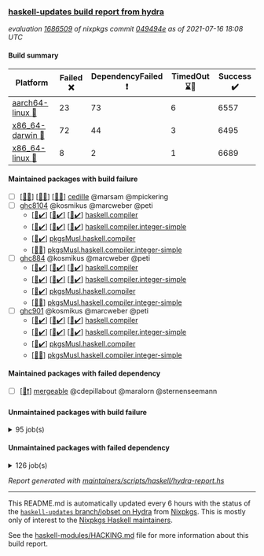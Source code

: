 ### [haskell-updates build report from hydra](https://hydra.nixos.org/jobset/nixpkgs/haskell-updates)
*evaluation [1686509](https://hydra.nixos.org/eval/1686509) of nixpkgs commit [049494e](https://github.com/NixOS/nixpkgs/commits/049494e76e1be4c9a686bb0b0a5c73b15d1aa54c) as of 2021-07-16 18:08 UTC*
#### Build summary

 | Platform | Failed :x: | DependencyFailed :heavy_exclamation_mark: | TimedOut :hourglass::no_entry_sign: | Success :heavy_check_mark: | 
 | --- | --- | --- | --- | --- | 
 | [aarch64-linux :iphone:](https://hydra.nixos.org/eval/1686509?filter=.aarch64-linux) | 23 | 73 | 6 | 6557 | 
 | [x86_64-darwin :apple:](https://hydra.nixos.org/eval/1686509?filter=.x86_64-darwin) | 72 | 44 | 3 | 6495 | 
 | [x86_64-linux :penguin:](https://hydra.nixos.org/eval/1686509?filter=.x86_64-linux) | 8 | 2 | 1 | 6689 | 
#### Maintained packages with build failure
- [ ] [[:iphone::x:]](https://hydra.nixos.org/build/147790244) [[:apple::x:]](https://hydra.nixos.org/build/147790247) [[:penguin::x:]](https://hydra.nixos.org/build/147790246) [cedille](https://hydra.nixos.org/eval/1686509?filter=cedille) @marsam @mpickering
- [ ] [ghc8104](https://hydra.nixos.org/eval/1686509?filter=ghc8104) @kosmikus @marcweber @peti
  - [[:iphone::heavy_check_mark:]](https://hydra.nixos.org/build/147726977) [[:apple::heavy_check_mark:]](https://hydra.nixos.org/build/147727630) [[:penguin::heavy_check_mark:]](https://hydra.nixos.org/build/147733217) [haskell.compiler](https://hydra.nixos.org/eval/1686509?filter=haskell.compiler.ghc8104)
  - [[:iphone::heavy_check_mark:]](https://hydra.nixos.org/build/147729280) [[:apple::heavy_check_mark:]](https://hydra.nixos.org/build/147741599) [[:penguin::heavy_check_mark:]](https://hydra.nixos.org/build/147740530) [haskell.compiler.integer-simple](https://hydra.nixos.org/eval/1686509?filter=haskell.compiler.integer-simple.ghc8104)
  -   [[:penguin::heavy_check_mark:]](https://hydra.nixos.org/build/147725807) [pkgsMusl.haskell.compiler](https://hydra.nixos.org/eval/1686509?filter=pkgsMusl.haskell.compiler.ghc8104)
  -   [[:penguin::x:]](https://hydra.nixos.org/build/147728188) [pkgsMusl.haskell.compiler.integer-simple](https://hydra.nixos.org/eval/1686509?filter=pkgsMusl.haskell.compiler.integer-simple.ghc8104)
- [ ] [ghc884](https://hydra.nixos.org/eval/1686509?filter=ghc884) @kosmikus @marcweber @peti
  - [[:iphone::heavy_check_mark:]](https://hydra.nixos.org/build/147737638) [[:apple::heavy_check_mark:]](https://hydra.nixos.org/build/147739318) [[:penguin::heavy_check_mark:]](https://hydra.nixos.org/build/147733665) [haskell.compiler](https://hydra.nixos.org/eval/1686509?filter=haskell.compiler.ghc884)
  - [[:iphone::heavy_check_mark:]](https://hydra.nixos.org/build/147734081) [[:apple::heavy_check_mark:]](https://hydra.nixos.org/build/147729867) [[:penguin::heavy_check_mark:]](https://hydra.nixos.org/build/147732968) [haskell.compiler.integer-simple](https://hydra.nixos.org/eval/1686509?filter=haskell.compiler.integer-simple.ghc884)
  -   [[:penguin::heavy_check_mark:]](https://hydra.nixos.org/build/147728040) [pkgsMusl.haskell.compiler](https://hydra.nixos.org/eval/1686509?filter=pkgsMusl.haskell.compiler.ghc884)
  -   [[:penguin::x:]](https://hydra.nixos.org/build/147733198) [pkgsMusl.haskell.compiler.integer-simple](https://hydra.nixos.org/eval/1686509?filter=pkgsMusl.haskell.compiler.integer-simple.ghc884)
- [ ] [ghc901](https://hydra.nixos.org/eval/1686509?filter=ghc901) @kosmikus @marcweber @peti
  - [[:iphone::heavy_check_mark:]](https://hydra.nixos.org/build/147723067) [[:apple::heavy_check_mark:]](https://hydra.nixos.org/build/147733477) [[:penguin::heavy_check_mark:]](https://hydra.nixos.org/build/147738374) [haskell.compiler](https://hydra.nixos.org/eval/1686509?filter=haskell.compiler.ghc901)
  - [[:iphone::heavy_check_mark:]](https://hydra.nixos.org/build/147739314) [[:apple::heavy_check_mark:]](https://hydra.nixos.org/build/147736724) [[:penguin::heavy_check_mark:]](https://hydra.nixos.org/build/147724893) [haskell.compiler.integer-simple](https://hydra.nixos.org/eval/1686509?filter=haskell.compiler.integer-simple.ghc901)
  -   [[:penguin::heavy_check_mark:]](https://hydra.nixos.org/build/147736016) [pkgsMusl.haskell.compiler](https://hydra.nixos.org/eval/1686509?filter=pkgsMusl.haskell.compiler.ghc901)
  -   [[:penguin::x:]](https://hydra.nixos.org/build/147738963) [pkgsMusl.haskell.compiler.integer-simple](https://hydra.nixos.org/eval/1686509?filter=pkgsMusl.haskell.compiler.integer-simple.ghc901)
#### Maintained packages with failed dependency
- [ ] [[:penguin::heavy_exclamation_mark:]](https://hydra.nixos.org/build/147768479) [mergeable](https://hydra.nixos.org/eval/1686509?filter=mergeable) @cdepillabout @maralorn @sternenseemann
#### Unmaintained packages with build failure
<details><summary>95 job(s) </summary>

- [ ] [[:iphone::heavy_check_mark:]](https://hydra.nixos.org/build/147734115) [[:apple::x:]](https://hydra.nixos.org/build/147741218) [[:penguin::heavy_check_mark:]](https://hydra.nixos.org/build/147735359) [haskellPackages.FractalArt](https://hydra.nixos.org/eval/1686509?filter=haskellPackages.FractalArt) 
- [ ] [[:iphone::heavy_check_mark:]](https://hydra.nixos.org/build/147735014) [[:apple::x:]](https://hydra.nixos.org/build/147740288) [[:penguin::heavy_check_mark:]](https://hydra.nixos.org/build/147722286) [haskellPackages.GLHUI](https://hydra.nixos.org/eval/1686509?filter=haskellPackages.GLHUI) 
- [ ] [[:iphone::x:]](https://hydra.nixos.org/build/147731230) [[:apple::heavy_check_mark:]](https://hydra.nixos.org/build/147740731) [[:penguin::heavy_check_mark:]](https://hydra.nixos.org/build/147733346) [haskellPackages.HsASA](https://hydra.nixos.org/eval/1686509?filter=haskellPackages.HsASA) 
- [ ] [[:iphone::heavy_check_mark:]](https://hydra.nixos.org/build/147734545) [[:apple::x:]](https://hydra.nixos.org/build/147723376) [[:penguin::heavy_check_mark:]](https://hydra.nixos.org/build/147735265) [haskellPackages.JuicyPixels-extra](https://hydra.nixos.org/eval/1686509?filter=haskellPackages.JuicyPixels-extra) 
- [ ] [[:iphone::x:]](https://hydra.nixos.org/build/147723021) [[:apple::heavy_check_mark:]](https://hydra.nixos.org/build/147737975) [[:penguin::heavy_check_mark:]](https://hydra.nixos.org/build/147734379) [haskellPackages.OrderedBits](https://hydra.nixos.org/eval/1686509?filter=haskellPackages.OrderedBits) 
- [ ] [[:iphone::heavy_check_mark:]](https://hydra.nixos.org/build/147728588) [[:apple::x:]](https://hydra.nixos.org/build/147733235) [[:penguin::heavy_check_mark:]](https://hydra.nixos.org/build/147738169) [haskellPackages.SDL-image](https://hydra.nixos.org/eval/1686509?filter=haskellPackages.SDL-image) 
- [ ] [[:iphone::heavy_check_mark:]](https://hydra.nixos.org/build/147732970) [[:apple::x:]](https://hydra.nixos.org/build/147722125) [[:penguin::heavy_check_mark:]](https://hydra.nixos.org/build/147730483) [haskellPackages.SDL-mixer](https://hydra.nixos.org/eval/1686509?filter=haskellPackages.SDL-mixer) 
- [ ] [[:iphone::heavy_check_mark:]](https://hydra.nixos.org/build/147726729) [[:apple::x:]](https://hydra.nixos.org/build/147727554) [[:penguin::heavy_check_mark:]](https://hydra.nixos.org/build/147739603) [haskellPackages.SDL-ttf](https://hydra.nixos.org/eval/1686509?filter=haskellPackages.SDL-ttf) 
- [ ] [[:iphone::x:]](https://hydra.nixos.org/build/147726513) [[:apple::heavy_check_mark:]](https://hydra.nixos.org/build/147738173) [[:penguin::heavy_check_mark:]](https://hydra.nixos.org/build/147729959) [haskellPackages.accelerate-llvm](https://hydra.nixos.org/eval/1686509?filter=haskellPackages.accelerate-llvm) 
- [ ] [[:iphone::heavy_check_mark:]](https://hydra.nixos.org/build/147728048) [[:apple::x:]](https://hydra.nixos.org/build/147729236) [[:penguin::heavy_check_mark:]](https://hydra.nixos.org/build/147733254) [haskellPackages.acid-state](https://hydra.nixos.org/eval/1686509?filter=haskellPackages.acid-state) 
- [ ] [[:iphone::heavy_check_mark:]](https://hydra.nixos.org/build/147739405) [[:apple::x:]](https://hydra.nixos.org/build/147736779) [[:penguin::heavy_check_mark:]](https://hydra.nixos.org/build/147729404) [haskellPackages.al](https://hydra.nixos.org/eval/1686509?filter=haskellPackages.al) 
- [ ] [[:iphone::heavy_check_mark:]](https://hydra.nixos.org/build/147725432) [[:apple::x:]](https://hydra.nixos.org/build/147733223) [[:penguin::heavy_check_mark:]](https://hydra.nixos.org/build/147740838) [haskellPackages.assoc-list](https://hydra.nixos.org/eval/1686509?filter=haskellPackages.assoc-list) 
- [ ] [[:iphone::heavy_check_mark:]](https://hydra.nixos.org/build/147732534) [[:apple::x:]](https://hydra.nixos.org/build/147729967) [[:penguin::heavy_check_mark:]](https://hydra.nixos.org/build/147726265) [haskellPackages.assoc-listlike](https://hydra.nixos.org/eval/1686509?filter=haskellPackages.assoc-listlike) 
- [ ] [[:iphone::heavy_check_mark:]](https://hydra.nixos.org/build/147736981) [[:apple::x:]](https://hydra.nixos.org/build/147736997) [[:penguin::heavy_check_mark:]](https://hydra.nixos.org/build/147727248) [haskellPackages.ats-format](https://hydra.nixos.org/eval/1686509?filter=haskellPackages.ats-format) 
- [ ] [[:iphone::heavy_check_mark:]](https://hydra.nixos.org/build/147733745) [[:apple::x:]](https://hydra.nixos.org/build/147741925) [[:penguin::heavy_check_mark:]](https://hydra.nixos.org/build/147735494) [haskellPackages.aws-cloudfront-signed-cookies](https://hydra.nixos.org/eval/1686509?filter=haskellPackages.aws-cloudfront-signed-cookies) 
- [ ] [[:iphone::x:]](https://hydra.nixos.org/build/147740501) [[:apple::heavy_check_mark:]](https://hydra.nixos.org/build/147738389) [[:penguin::heavy_check_mark:]](https://hydra.nixos.org/build/147725929) [haskellPackages.basic-cpuid](https://hydra.nixos.org/eval/1686509?filter=haskellPackages.basic-cpuid) 
- [ ] [[:iphone::heavy_check_mark:]](https://hydra.nixos.org/build/147741908) [[:apple::x:]](https://hydra.nixos.org/build/147733429) [[:penguin::heavy_check_mark:]](https://hydra.nixos.org/build/147740057) [haskellPackages.bindings-parport](https://hydra.nixos.org/eval/1686509?filter=haskellPackages.bindings-parport) 
- [ ] [[:iphone::heavy_check_mark:]](https://hydra.nixos.org/build/147723151) [[:apple::x:]](https://hydra.nixos.org/build/147736720) [[:penguin::heavy_check_mark:]](https://hydra.nixos.org/build/147722579) [haskellPackages.blas-hs](https://hydra.nixos.org/eval/1686509?filter=haskellPackages.blas-hs) 
- [ ] [[:iphone::heavy_check_mark:]](https://hydra.nixos.org/build/147733689) [[:apple::x:]](https://hydra.nixos.org/build/147722857) [[:penguin::heavy_check_mark:]](https://hydra.nixos.org/build/147724436) [haskellPackages.btrfs](https://hydra.nixos.org/eval/1686509?filter=haskellPackages.btrfs) 
- [ ] [[:iphone::heavy_check_mark:]](https://hydra.nixos.org/build/147740066) [[:apple::x:]](https://hydra.nixos.org/build/147726476) [[:penguin::heavy_check_mark:]](https://hydra.nixos.org/build/147730074) [haskellPackages.c2hsc](https://hydra.nixos.org/eval/1686509?filter=haskellPackages.c2hsc) 
- [ ] [[:iphone::heavy_check_mark:]](https://hydra.nixos.org/build/147740635) [[:apple::x:]](https://hydra.nixos.org/build/147740482) [[:penguin::heavy_check_mark:]](https://hydra.nixos.org/build/147739665) [haskellPackages.cas-store](https://hydra.nixos.org/eval/1686509?filter=haskellPackages.cas-store) 
- [ ] [[:iphone::x:]](https://hydra.nixos.org/build/147734902) [[:apple::heavy_check_mark:]](https://hydra.nixos.org/build/147721911) [[:penguin::heavy_check_mark:]](https://hydra.nixos.org/build/147731013) [haskellPackages.cdar-mBound](https://hydra.nixos.org/eval/1686509?filter=haskellPackages.cdar-mBound) 
- [ ] [[:iphone::heavy_check_mark:]](https://hydra.nixos.org/build/147723852) [[:apple::x:]](https://hydra.nixos.org/build/147727501) [[:penguin::heavy_check_mark:]](https://hydra.nixos.org/build/147726289) [haskellPackages.chiphunk](https://hydra.nixos.org/eval/1686509?filter=haskellPackages.chiphunk) 
- [ ] [[:iphone::heavy_check_mark:]](https://hydra.nixos.org/build/147728333) [[:apple::x:]](https://hydra.nixos.org/build/147722349) [[:penguin::heavy_check_mark:]](https://hydra.nixos.org/build/147729780) [haskellPackages.continued-fractions](https://hydra.nixos.org/eval/1686509?filter=haskellPackages.continued-fractions) 
- [ ] [[:iphone::heavy_check_mark:]](https://hydra.nixos.org/build/147735639) [[:apple::x:]](https://hydra.nixos.org/build/147733514) [[:penguin::heavy_check_mark:]](https://hydra.nixos.org/build/147734054) [haskellPackages.di-core](https://hydra.nixos.org/eval/1686509?filter=haskellPackages.di-core) 
- [ ] [[:iphone::heavy_check_mark:]](https://hydra.nixos.org/build/147734714) [[:apple::x:]](https://hydra.nixos.org/build/147735632) [[:penguin::heavy_check_mark:]](https://hydra.nixos.org/build/147728200) [haskellPackages.discount](https://hydra.nixos.org/eval/1686509?filter=haskellPackages.discount) 
- [ ] [[:iphone::heavy_check_mark:]](https://hydra.nixos.org/build/147722151) [[:apple::x:]](https://hydra.nixos.org/build/147738970) [[:penguin::heavy_check_mark:]](https://hydra.nixos.org/build/147727065) [haskellPackages.diskhash](https://hydra.nixos.org/eval/1686509?filter=haskellPackages.diskhash) 
- [ ] [[:iphone::heavy_check_mark:]](https://hydra.nixos.org/build/147735613) [[:apple::heavy_check_mark:]](https://hydra.nixos.org/build/147727727) [[:penguin::x:]](https://hydra.nixos.org/build/147726794) [haskellPackages.dominion](https://hydra.nixos.org/eval/1686509?filter=haskellPackages.dominion) 
- [ ] [[:iphone::heavy_check_mark:]](https://hydra.nixos.org/build/147726610) [[:apple::x:]](https://hydra.nixos.org/build/147725759) [[:penguin::heavy_check_mark:]](https://hydra.nixos.org/build/147728837) [haskellPackages.dsv](https://hydra.nixos.org/eval/1686509?filter=haskellPackages.dsv) 
- [ ] [[:iphone::x:]](https://hydra.nixos.org/build/147730059) [[:apple::x:]](https://hydra.nixos.org/build/147735009) [[:penguin::heavy_check_mark:]](https://hydra.nixos.org/build/147726545) [haskellPackages.easytensor](https://hydra.nixos.org/eval/1686509?filter=haskellPackages.easytensor) 
- [ ] [[:iphone::heavy_check_mark:]](https://hydra.nixos.org/build/147728599) [[:apple::x:]](https://hydra.nixos.org/build/147734525) [[:penguin::heavy_check_mark:]](https://hydra.nixos.org/build/147723647) [haskellPackages.epub-tools](https://hydra.nixos.org/eval/1686509?filter=haskellPackages.epub-tools) 
- [ ] [[:iphone::heavy_check_mark:]](https://hydra.nixos.org/build/147722842) [[:apple::x:]](https://hydra.nixos.org/build/147721749) [[:penguin::heavy_check_mark:]](https://hydra.nixos.org/build/147725147) [haskellPackages.exinst](https://hydra.nixos.org/eval/1686509?filter=haskellPackages.exinst) 
- [ ] [[:iphone::heavy_check_mark:]](https://hydra.nixos.org/build/147736573) [[:apple::x:]](https://hydra.nixos.org/build/147722175) [[:penguin::heavy_check_mark:]](https://hydra.nixos.org/build/147724403) [haskellPackages.float128](https://hydra.nixos.org/eval/1686509?filter=haskellPackages.float128) 
- [ ] [[:iphone::x:]](https://hydra.nixos.org/build/147728112) [[:apple::heavy_check_mark:]](https://hydra.nixos.org/build/147722702) [[:penguin::heavy_check_mark:]](https://hydra.nixos.org/build/147733390) [haskellPackages.freetype2](https://hydra.nixos.org/eval/1686509?filter=haskellPackages.freetype2) 
- [ ] [[:iphone::heavy_check_mark:]](https://hydra.nixos.org/build/147725189) [[:apple::x:]](https://hydra.nixos.org/build/147730979) [[:penguin::heavy_check_mark:]](https://hydra.nixos.org/build/147737777) [haskellPackages.fuzzytime](https://hydra.nixos.org/eval/1686509?filter=haskellPackages.fuzzytime) 
- [ ] [[:iphone::x:]](https://hydra.nixos.org/build/147725652) [[:apple::heavy_check_mark:]](https://hydra.nixos.org/build/147732242) [[:penguin::heavy_check_mark:]](https://hydra.nixos.org/build/147726505) [haskellPackages.geomancy](https://hydra.nixos.org/eval/1686509?filter=haskellPackages.geomancy) 
- [ ] [[:iphone::x:]](https://hydra.nixos.org/build/147734211) [[:apple::heavy_check_mark:]](https://hydra.nixos.org/build/147741184) [[:penguin::heavy_check_mark:]](https://hydra.nixos.org/build/147739034) [haskellPackages.ghc-prof](https://hydra.nixos.org/eval/1686509?filter=haskellPackages.ghc-prof) 
- [ ] [[:iphone::heavy_check_mark:]](https://hydra.nixos.org/build/147736693) [[:apple::x:]](https://hydra.nixos.org/build/147740134) [[:penguin::heavy_check_mark:]](https://hydra.nixos.org/build/147731365) [haskellPackages.gi-gdkx11](https://hydra.nixos.org/eval/1686509?filter=haskellPackages.gi-gdkx11) 
- [ ] [[:iphone::x:]](https://hydra.nixos.org/build/147734126) [[:penguin::heavy_check_mark:]](https://hydra.nixos.org/build/147723933) [haskellPackages.gnome-keyring](https://hydra.nixos.org/eval/1686509?filter=haskellPackages.gnome-keyring) 
- [ ] [[:apple::x:]](https://hydra.nixos.org/build/147733339) [haskellPackages.gtk-mac-integration](https://hydra.nixos.org/eval/1686509?filter=haskellPackages.gtk-mac-integration) 
- [ ] [[:iphone::heavy_exclamation_mark:]](https://hydra.nixos.org/build/147741747) [[:apple::x:]](https://hydra.nixos.org/build/147728928) [[:penguin::heavy_check_mark:]](https://hydra.nixos.org/build/147723955) [haskellPackages.gtk-traymanager](https://hydra.nixos.org/eval/1686509?filter=haskellPackages.gtk-traymanager) 
- [ ] [[:iphone::x:]](https://hydra.nixos.org/build/147737811) [[:apple::heavy_check_mark:]](https://hydra.nixos.org/build/147735283) [[:penguin::heavy_check_mark:]](https://hydra.nixos.org/build/147726355) [haskellPackages.gtk2hs-buildtools](https://hydra.nixos.org/eval/1686509?filter=haskellPackages.gtk2hs-buildtools) 
- [ ] [[:iphone::heavy_check_mark:]](https://hydra.nixos.org/build/147724953) [[:apple::x:]](https://hydra.nixos.org/build/147731041) [[:penguin::heavy_check_mark:]](https://hydra.nixos.org/build/147733944) [haskellPackages.hamid](https://hydra.nixos.org/eval/1686509?filter=haskellPackages.hamid) 
- [ ] [[:iphone::heavy_check_mark:]](https://hydra.nixos.org/build/147738570) [[:apple::x:]](https://hydra.nixos.org/build/147727473) [[:penguin::heavy_check_mark:]](https://hydra.nixos.org/build/147740878) [haskellPackages.hid](https://hydra.nixos.org/eval/1686509?filter=haskellPackages.hid) 
- [ ] [[:iphone::heavy_check_mark:]](https://hydra.nixos.org/build/147738741) [[:apple::x:]](https://hydra.nixos.org/build/147735878) [[:penguin::heavy_check_mark:]](https://hydra.nixos.org/build/147722736) [haskellPackages.higher-leveldb](https://hydra.nixos.org/eval/1686509?filter=haskellPackages.higher-leveldb) 
- [ ] [[:iphone::heavy_check_mark:]](https://hydra.nixos.org/build/147722633) [[:apple::x:]](https://hydra.nixos.org/build/147733338) [[:penguin::heavy_check_mark:]](https://hydra.nixos.org/build/147733534) [haskellPackages.highlight](https://hydra.nixos.org/eval/1686509?filter=haskellPackages.highlight) 
- [ ] [[:iphone::heavy_check_mark:]](https://hydra.nixos.org/build/147726097) [[:apple::x:]](https://hydra.nixos.org/build/147736832) [[:penguin::heavy_check_mark:]](https://hydra.nixos.org/build/147725419) [haskellPackages.hmatrix-morpheus](https://hydra.nixos.org/eval/1686509?filter=haskellPackages.hmatrix-morpheus) 
- [ ] [[:iphone::heavy_check_mark:]](https://hydra.nixos.org/build/147740366) [[:apple::x:]](https://hydra.nixos.org/build/147727891) [[:penguin::heavy_check_mark:]](https://hydra.nixos.org/build/147728426) [haskellPackages.hmidi](https://hydra.nixos.org/eval/1686509?filter=haskellPackages.hmidi) 
- [ ] [[:iphone::heavy_check_mark:]](https://hydra.nixos.org/build/147729634) [[:apple::x:]](https://hydra.nixos.org/build/147730417) [[:penguin::heavy_check_mark:]](https://hydra.nixos.org/build/147723932) [haskellPackages.hs](https://hydra.nixos.org/eval/1686509?filter=haskellPackages.hs) 
- [ ] [[:iphone::heavy_check_mark:]](https://hydra.nixos.org/build/147725194) [[:apple::heavy_check_mark:]](https://hydra.nixos.org/build/147722318) [[:penguin::x:]](https://hydra.nixos.org/build/147727318) [haskellPackages.hsakamai](https://hydra.nixos.org/eval/1686509?filter=haskellPackages.hsakamai) 
- [ ] [[:iphone::heavy_check_mark:]](https://hydra.nixos.org/build/147725957) [[:apple::x:]](https://hydra.nixos.org/build/147734942) [[:penguin::heavy_check_mark:]](https://hydra.nixos.org/build/147734383) [haskellPackages.hsshellscript](https://hydra.nixos.org/eval/1686509?filter=haskellPackages.hsshellscript) 
- [ ] [[:iphone::heavy_check_mark:]](https://hydra.nixos.org/build/147735661) [[:apple::x:]](https://hydra.nixos.org/build/147741618) [[:penguin::heavy_check_mark:]](https://hydra.nixos.org/build/147738697) [haskellPackages.hssourceinfo](https://hydra.nixos.org/eval/1686509?filter=haskellPackages.hssourceinfo) 
- [ ] [[:iphone::heavy_check_mark:]](https://hydra.nixos.org/build/147732128) [[:apple::x:]](https://hydra.nixos.org/build/147738659) [[:penguin::heavy_check_mark:]](https://hydra.nixos.org/build/147732258) [haskellPackages.huckleberry](https://hydra.nixos.org/eval/1686509?filter=haskellPackages.huckleberry) 
- [ ] [[:iphone::heavy_check_mark:]](https://hydra.nixos.org/build/147732805) [[:apple::x:]](https://hydra.nixos.org/build/147733710) [[:penguin::heavy_check_mark:]](https://hydra.nixos.org/build/147732928) [haskellPackages.ipcvar](https://hydra.nixos.org/eval/1686509?filter=haskellPackages.ipcvar) 
- [ ] [[:iphone::heavy_check_mark:]](https://hydra.nixos.org/build/147726298) [[:apple::x:]](https://hydra.nixos.org/build/147723912) [[:penguin::heavy_check_mark:]](https://hydra.nixos.org/build/147732318) [haskellPackages.junit-xml](https://hydra.nixos.org/eval/1686509?filter=haskellPackages.junit-xml) 
- [ ] [[:iphone::heavy_check_mark:]](https://hydra.nixos.org/build/147734746) [[:apple::x:]](https://hydra.nixos.org/build/147737224) [[:penguin::heavy_check_mark:]](https://hydra.nixos.org/build/147738038) [haskellPackages.keep-alive](https://hydra.nixos.org/eval/1686509?filter=haskellPackages.keep-alive) 
- [ ] [[:iphone::heavy_check_mark:]](https://hydra.nixos.org/build/147734411) [[:apple::x:]](https://hydra.nixos.org/build/147739936) [[:penguin::heavy_check_mark:]](https://hydra.nixos.org/build/147724875) [haskellPackages.leveldb-haskell-fork](https://hydra.nixos.org/eval/1686509?filter=haskellPackages.leveldb-haskell-fork) 
- [ ] [[:iphone::x:]](https://hydra.nixos.org/build/147727541) [[:apple::heavy_check_mark:]](https://hydra.nixos.org/build/147738851) [[:penguin::heavy_check_mark:]](https://hydra.nixos.org/build/147731083) [haskellPackages.libBF](https://hydra.nixos.org/eval/1686509?filter=haskellPackages.libBF) 
- [ ] [[:iphone::heavy_check_mark:]](https://hydra.nixos.org/build/147737925) [[:apple::x:]](https://hydra.nixos.org/build/147736849) [[:penguin::heavy_check_mark:]](https://hydra.nixos.org/build/147740012) [haskellPackages.loc](https://hydra.nixos.org/eval/1686509?filter=haskellPackages.loc) 
- [ ] [[:iphone::x:]](https://hydra.nixos.org/build/147739835) [[:apple::heavy_check_mark:]](https://hydra.nixos.org/build/147725928) [[:penguin::heavy_check_mark:]](https://hydra.nixos.org/build/147741145) [haskellPackages.long-double](https://hydra.nixos.org/eval/1686509?filter=haskellPackages.long-double) 
- [ ] [[:iphone::heavy_check_mark:]](https://hydra.nixos.org/build/147728248) [[:apple::x:]](https://hydra.nixos.org/build/147738721) [[:penguin::heavy_check_mark:]](https://hydra.nixos.org/build/147739911) [haskellPackages.mediawiki2latex](https://hydra.nixos.org/eval/1686509?filter=haskellPackages.mediawiki2latex) 
- [ ] [[:iphone::heavy_check_mark:]](https://hydra.nixos.org/build/147739021) [[:apple::x:]](https://hydra.nixos.org/build/147735761) [[:penguin::heavy_check_mark:]](https://hydra.nixos.org/build/147741320) [haskellPackages.mercury-api](https://hydra.nixos.org/eval/1686509?filter=haskellPackages.mercury-api) 
- [ ] [[:iphone::heavy_check_mark:]](https://hydra.nixos.org/build/147729307) [[:apple::x:]](https://hydra.nixos.org/build/147733486) [[:penguin::heavy_check_mark:]](https://hydra.nixos.org/build/147729949) [haskellPackages.nano-cryptr](https://hydra.nixos.org/eval/1686509?filter=haskellPackages.nano-cryptr) 
- [ ] [[:iphone::x:]](https://hydra.nixos.org/build/147722251) [[:apple::heavy_check_mark:]](https://hydra.nixos.org/build/147740129) [[:penguin::heavy_check_mark:]](https://hydra.nixos.org/build/147735274) [haskellPackages.nlopt-haskell](https://hydra.nixos.org/eval/1686509?filter=haskellPackages.nlopt-haskell) 
- [ ] [[:iphone::x:]](https://hydra.nixos.org/build/147741780) [[:apple::heavy_exclamation_mark:]](https://hydra.nixos.org/build/147740737) [[:penguin::heavy_check_mark:]](https://hydra.nixos.org/build/147726619) [haskellPackages.nri-http](https://hydra.nixos.org/eval/1686509?filter=haskellPackages.nri-http) 
- [ ] [[:iphone::heavy_check_mark:]](https://hydra.nixos.org/build/147731502) [[:apple::x:]](https://hydra.nixos.org/build/147734969) [[:penguin::heavy_check_mark:]](https://hydra.nixos.org/build/147733009) [haskellPackages.opencv](https://hydra.nixos.org/eval/1686509?filter=haskellPackages.opencv) 
- [ ] [[:iphone::heavy_check_mark:]](https://hydra.nixos.org/build/147729600) [[:apple::x:]](https://hydra.nixos.org/build/147723710) [[:penguin::heavy_check_mark:]](https://hydra.nixos.org/build/147739778) [haskellPackages.persistent-pagination](https://hydra.nixos.org/eval/1686509?filter=haskellPackages.persistent-pagination) 
- [ ] [[:iphone::x:]](https://hydra.nixos.org/build/147726974) [[:apple::heavy_check_mark:]](https://hydra.nixos.org/build/147723194) [[:penguin::heavy_check_mark:]](https://hydra.nixos.org/build/147728339) [haskellPackages.picosat](https://hydra.nixos.org/eval/1686509?filter=haskellPackages.picosat) 
- [ ] [[:iphone::heavy_check_mark:]](https://hydra.nixos.org/build/147733937) [[:apple::x:]](https://hydra.nixos.org/build/147727996) [[:penguin::heavy_check_mark:]](https://hydra.nixos.org/build/147738548) [haskellPackages.ping-wrapper](https://hydra.nixos.org/eval/1686509?filter=haskellPackages.ping-wrapper) 
- [ ] [[:iphone::heavy_check_mark:]](https://hydra.nixos.org/build/147739215) [[:apple::x:]](https://hydra.nixos.org/build/147738868) [[:penguin::heavy_check_mark:]](https://hydra.nixos.org/build/147724619) [haskellPackages.pipes-zlib](https://hydra.nixos.org/eval/1686509?filter=haskellPackages.pipes-zlib) 
- [ ] [[:iphone::heavy_check_mark:]](https://hydra.nixos.org/build/147732206) [[:apple::x:]](https://hydra.nixos.org/build/147722351) [[:penguin::heavy_check_mark:]](https://hydra.nixos.org/build/147728060) [haskellPackages.posix-socket](https://hydra.nixos.org/eval/1686509?filter=haskellPackages.posix-socket) 
- [ ] [[:iphone::heavy_check_mark:]](https://hydra.nixos.org/build/147740849) [[:apple::x:]](https://hydra.nixos.org/build/147723461) [[:penguin::heavy_check_mark:]](https://hydra.nixos.org/build/147736226) [haskellPackages.posix-timer](https://hydra.nixos.org/eval/1686509?filter=haskellPackages.posix-timer) 
- [ ] [[:iphone::heavy_check_mark:]](https://hydra.nixos.org/build/147738934) [[:apple::x:]](https://hydra.nixos.org/build/147725612) [[:penguin::heavy_check_mark:]](https://hydra.nixos.org/build/147741138) [haskellPackages.pthread](https://hydra.nixos.org/eval/1686509?filter=haskellPackages.pthread) 
- [ ] [[:iphone::x:]](https://hydra.nixos.org/build/147730315) [[:apple::heavy_check_mark:]](https://hydra.nixos.org/build/147737298) [[:penguin::heavy_check_mark:]](https://hydra.nixos.org/build/147739223) [haskellPackages.ptr-poker](https://hydra.nixos.org/eval/1686509?filter=haskellPackages.ptr-poker) 
- [ ] [[:iphone::heavy_check_mark:]](https://hydra.nixos.org/build/147734735) [[:apple::x:]](https://hydra.nixos.org/build/147736627) [[:penguin::heavy_check_mark:]](https://hydra.nixos.org/build/147733861) [haskellPackages.sandwich-webdriver](https://hydra.nixos.org/eval/1686509?filter=haskellPackages.sandwich-webdriver) 
- [ ] [[:iphone::x:]](https://hydra.nixos.org/build/147726931) [[:apple::heavy_check_mark:]](https://hydra.nixos.org/build/147739284) [[:penguin::heavy_check_mark:]](https://hydra.nixos.org/build/147735370) [haskellPackages.scheduler](https://hydra.nixos.org/eval/1686509?filter=haskellPackages.scheduler) 
- [ ] [[:iphone::heavy_check_mark:]](https://hydra.nixos.org/build/147731348) [[:apple::x:]](https://hydra.nixos.org/build/147734930) [[:penguin::heavy_check_mark:]](https://hydra.nixos.org/build/147730802) [haskellPackages.sdp](https://hydra.nixos.org/eval/1686509?filter=haskellPackages.sdp) 
- [ ] [[:iphone::heavy_check_mark:]](https://hydra.nixos.org/build/147740358) [[:apple::x:]](https://hydra.nixos.org/build/147731248) [[:penguin::heavy_check_mark:]](https://hydra.nixos.org/build/147722420) [haskellPackages.select](https://hydra.nixos.org/eval/1686509?filter=haskellPackages.select) 
- [ ] [[:iphone::heavy_check_mark:]](https://hydra.nixos.org/build/147728045) [[:apple::x:]](https://hydra.nixos.org/build/147726091) [[:penguin::heavy_check_mark:]](https://hydra.nixos.org/build/147723993) [haskellPackages.sequence-formats](https://hydra.nixos.org/eval/1686509?filter=haskellPackages.sequence-formats) 
- [ ] [[:iphone::heavy_check_mark:]](https://hydra.nixos.org/build/147734345) [[:apple::x:]](https://hydra.nixos.org/build/147736492) [[:penguin::heavy_check_mark:]](https://hydra.nixos.org/build/147739162) [haskellPackages.shared-memory](https://hydra.nixos.org/eval/1686509?filter=haskellPackages.shared-memory) 
- [ ] [[:iphone::heavy_check_mark:]](https://hydra.nixos.org/build/147736681) [[:apple::x:]](https://hydra.nixos.org/build/147725689) [[:penguin::heavy_check_mark:]](https://hydra.nixos.org/build/147730047) [haskellPackages.sysinfo](https://hydra.nixos.org/eval/1686509?filter=haskellPackages.sysinfo) 
- [ ] [[:iphone::heavy_check_mark:]](https://hydra.nixos.org/build/147734296) [[:apple::x:]](https://hydra.nixos.org/build/147722750) [[:penguin::heavy_check_mark:]](https://hydra.nixos.org/build/147741331) [haskellPackages.tailfile-hinotify](https://hydra.nixos.org/eval/1686509?filter=haskellPackages.tailfile-hinotify) 
- [ ] [[:iphone::heavy_check_mark:]](https://hydra.nixos.org/build/147725174) [[:apple::heavy_check_mark:]](https://hydra.nixos.org/build/147722052) [[:penguin::x:]](https://hydra.nixos.org/build/147729489) [haskellPackages.throwable-exceptions](https://hydra.nixos.org/eval/1686509?filter=haskellPackages.throwable-exceptions) 
- [ ] [[:iphone::heavy_check_mark:]](https://hydra.nixos.org/build/147734603) [[:apple::x:]](https://hydra.nixos.org/build/147735185) [[:penguin::heavy_check_mark:]](https://hydra.nixos.org/build/147734220) [haskellPackages.thyme](https://hydra.nixos.org/eval/1686509?filter=haskellPackages.thyme) 
- [ ] [[:iphone::x:]](https://hydra.nixos.org/build/147723130) [[:apple::heavy_check_mark:]](https://hydra.nixos.org/build/147737906) [[:penguin::x:]](https://hydra.nixos.org/build/147722462) [haskellPackages.tmp-postgres](https://hydra.nixos.org/eval/1686509?filter=haskellPackages.tmp-postgres) 
- [ ] [[:iphone::x:]](https://hydra.nixos.org/build/147736900) [[:apple::heavy_check_mark:]](https://hydra.nixos.org/build/147723775) [[:penguin::heavy_check_mark:]](https://hydra.nixos.org/build/147726012) [haskellPackages.type-natural](https://hydra.nixos.org/eval/1686509?filter=haskellPackages.type-natural) 
- [ ] [[:iphone::heavy_check_mark:]](https://hydra.nixos.org/build/147727655) [[:apple::x:]](https://hydra.nixos.org/build/147731241) [[:penguin::heavy_check_mark:]](https://hydra.nixos.org/build/147739560) [haskellPackages.tz](https://hydra.nixos.org/eval/1686509?filter=haskellPackages.tz) 
- [ ] [[:iphone::x:]](https://hydra.nixos.org/build/147728443) [[:apple::heavy_check_mark:]](https://hydra.nixos.org/build/147734959) [[:penguin::heavy_check_mark:]](https://hydra.nixos.org/build/147734489) [haskellPackages.unicode-properties](https://hydra.nixos.org/eval/1686509?filter=haskellPackages.unicode-properties) 
- [ ] [[:iphone::x:]](https://hydra.nixos.org/build/147736462) [[:apple::heavy_check_mark:]](https://hydra.nixos.org/build/147726848) [[:penguin::heavy_check_mark:]](https://hydra.nixos.org/build/147731094) [haskellPackages.wiringPi](https://hydra.nixos.org/eval/1686509?filter=haskellPackages.wiringPi) 
- [ ] [[:iphone::heavy_check_mark:]](https://hydra.nixos.org/build/147768480) [[:apple::x:]](https://hydra.nixos.org/build/147768475) [[:penguin::heavy_check_mark:]](https://hydra.nixos.org/build/147768435) [tests.haskell.writers](https://hydra.nixos.org/eval/1686509?filter=tests.haskell.writers) 
- [ ] [[:iphone::heavy_check_mark:]](https://hydra.nixos.org/build/147740959) [[:apple::x:]](https://hydra.nixos.org/build/147733539) [[:penguin::heavy_check_mark:]](https://hydra.nixos.org/build/147730966) [haskellPackages.xmonad-utils](https://hydra.nixos.org/eval/1686509?filter=haskellPackages.xmonad-utils) 
- [ ] [[:iphone::heavy_check_mark:]](https://hydra.nixos.org/build/147722093) [[:apple::x:]](https://hydra.nixos.org/build/147730602) [[:penguin::heavy_check_mark:]](https://hydra.nixos.org/build/147726140) [haskellPackages.yoga](https://hydra.nixos.org/eval/1686509?filter=haskellPackages.yoga) 
- [ ] [[:iphone::heavy_check_mark:]](https://hydra.nixos.org/build/147741741) [[:apple::x:]](https://hydra.nixos.org/build/147740163) [[:penguin::heavy_check_mark:]](https://hydra.nixos.org/build/147740932) [haskellPackages.zip](https://hydra.nixos.org/eval/1686509?filter=haskellPackages.zip) 
- [ ] [[:iphone::heavy_check_mark:]](https://hydra.nixos.org/build/147739209) [[:apple::x:]](https://hydra.nixos.org/build/147737920) [[:penguin::heavy_check_mark:]](https://hydra.nixos.org/build/147741407) [haskellPackages.zot](https://hydra.nixos.org/eval/1686509?filter=haskellPackages.zot) 
- [ ] [[:iphone::heavy_check_mark:]](https://hydra.nixos.org/build/147729083) [[:apple::x:]](https://hydra.nixos.org/build/147726429) [[:penguin::heavy_check_mark:]](https://hydra.nixos.org/build/147738113) [haskellPackages.zxcvbn-c](https://hydra.nixos.org/eval/1686509?filter=haskellPackages.zxcvbn-c) 
</details>

#### Unmaintained packages with failed dependency
<details><summary>126 job(s) </summary>

- [ ] [[:iphone::heavy_exclamation_mark:]](https://hydra.nixos.org/build/147729271) [[:apple::heavy_check_mark:]](https://hydra.nixos.org/build/147723440) [[:penguin::heavy_check_mark:]](https://hydra.nixos.org/build/147725626) [haskellPackages.Chart-cairo](https://hydra.nixos.org/eval/1686509?filter=haskellPackages.Chart-cairo) 
- [ ] [[:iphone::heavy_exclamation_mark:]](https://hydra.nixos.org/build/147730650) [[:apple::heavy_check_mark:]](https://hydra.nixos.org/build/147732269) [[:penguin::heavy_check_mark:]](https://hydra.nixos.org/build/147727362) [haskellPackages.Chart-gtk](https://hydra.nixos.org/eval/1686509?filter=haskellPackages.Chart-gtk) 
- [ ] [[:iphone::heavy_exclamation_mark:]](https://hydra.nixos.org/build/147732062) [[:apple::heavy_check_mark:]](https://hydra.nixos.org/build/147735504) [[:penguin::heavy_check_mark:]](https://hydra.nixos.org/build/147724501) [haskellPackages.Chart-gtk3](https://hydra.nixos.org/eval/1686509?filter=haskellPackages.Chart-gtk3) 
- [ ] [[:iphone::heavy_exclamation_mark:]](https://hydra.nixos.org/build/147732941) [[:apple::heavy_check_mark:]](https://hydra.nixos.org/build/147726034) [[:penguin::heavy_check_mark:]](https://hydra.nixos.org/build/147739759) [haskellPackages.Chart-tests](https://hydra.nixos.org/eval/1686509?filter=haskellPackages.Chart-tests) 
- [ ] [[:iphone::heavy_exclamation_mark:]](https://hydra.nixos.org/build/147727514) [[:apple::heavy_check_mark:]](https://hydra.nixos.org/build/147729514) [[:penguin::heavy_check_mark:]](https://hydra.nixos.org/build/147725480) [haskellPackages.Color](https://hydra.nixos.org/eval/1686509?filter=haskellPackages.Color) 
- [ ] [[:iphone::heavy_exclamation_mark:]](https://hydra.nixos.org/build/147738308) [[:apple::heavy_check_mark:]](https://hydra.nixos.org/build/147733507) [[:penguin::heavy_check_mark:]](https://hydra.nixos.org/build/147737752) [haskellPackages.GtkTV](https://hydra.nixos.org/eval/1686509?filter=haskellPackages.GtkTV) 
- [ ] [[:iphone::heavy_exclamation_mark:]](https://hydra.nixos.org/build/147741185) [[:apple::heavy_check_mark:]](https://hydra.nixos.org/build/147726183) [[:penguin::heavy_check_mark:]](https://hydra.nixos.org/build/147736605) [haskellPackages.MissingK](https://hydra.nixos.org/eval/1686509?filter=haskellPackages.MissingK) 
- [ ] [[:iphone::heavy_exclamation_mark:]](https://hydra.nixos.org/build/147731379) [[:apple::heavy_check_mark:]](https://hydra.nixos.org/build/147734247) [[:penguin::heavy_check_mark:]](https://hydra.nixos.org/build/147733723) [haskellPackages.PrimitiveArray](https://hydra.nixos.org/eval/1686509?filter=haskellPackages.PrimitiveArray) 
- [ ] [[:iphone::heavy_exclamation_mark:]](https://hydra.nixos.org/build/147733816) [[:apple::heavy_check_mark:]](https://hydra.nixos.org/build/147735029) [[:penguin::heavy_check_mark:]](https://hydra.nixos.org/build/147739151) [haskellPackages.aivika-experiment-cairo](https://hydra.nixos.org/eval/1686509?filter=haskellPackages.aivika-experiment-cairo) 
- [ ] [[:iphone::heavy_check_mark:]](https://hydra.nixos.org/build/147731833) [[:apple::heavy_exclamation_mark:]](https://hydra.nixos.org/build/147723456) [[:penguin::heavy_check_mark:]](https://hydra.nixos.org/build/147722623) [haskellPackages.antiope-es](https://hydra.nixos.org/eval/1686509?filter=haskellPackages.antiope-es) 
- [ ] [[:iphone::heavy_check_mark:]](https://hydra.nixos.org/build/147771414) [[:apple::heavy_exclamation_mark:]](https://hydra.nixos.org/build/147800008) [[:penguin::heavy_check_mark:]](https://hydra.nixos.org/build/147771415) [haskellPackages.bindings-portaudio](https://hydra.nixos.org/eval/1686509?filter=haskellPackages.bindings-portaudio) 
- [ ] [bustle](https://hydra.nixos.org/eval/1686509?filter=bustle) 
  - [[:iphone::heavy_exclamation_mark:]](https://hydra.nixos.org/build/147730205) [[:penguin::heavy_check_mark:]](https://hydra.nixos.org/build/147730813) [toplevel](https://hydra.nixos.org/eval/1686509?filter=bustle)
  - [[:iphone::heavy_exclamation_mark:]](https://hydra.nixos.org/build/147721881) [[:penguin::heavy_check_mark:]](https://hydra.nixos.org/build/147730963) [haskellPackages](https://hydra.nixos.org/eval/1686509?filter=haskellPackages.bustle)
- [ ] [[:iphone::heavy_exclamation_mark:]](https://hydra.nixos.org/build/147722835) [[:apple::heavy_check_mark:]](https://hydra.nixos.org/build/147733428) [[:penguin::heavy_check_mark:]](https://hydra.nixos.org/build/147722479) [haskellPackages.cairo](https://hydra.nixos.org/eval/1686509?filter=haskellPackages.cairo) 
- [ ] [[:iphone::heavy_exclamation_mark:]](https://hydra.nixos.org/build/147732736) [[:apple::heavy_check_mark:]](https://hydra.nixos.org/build/147725811) [[:penguin::heavy_check_mark:]](https://hydra.nixos.org/build/147725047) [haskellPackages.cairo-appbase](https://hydra.nixos.org/eval/1686509?filter=haskellPackages.cairo-appbase) 
- [ ] [[:iphone::heavy_exclamation_mark:]](https://hydra.nixos.org/build/147722243) [[:apple::heavy_check_mark:]](https://hydra.nixos.org/build/147725592) [[:penguin::heavy_check_mark:]](https://hydra.nixos.org/build/147726387) [haskellPackages.cairo-canvas](https://hydra.nixos.org/eval/1686509?filter=haskellPackages.cairo-canvas) 
- [ ] [[:iphone::heavy_check_mark:]](https://hydra.nixos.org/build/147735061) [[:apple::heavy_exclamation_mark:]](https://hydra.nixos.org/build/147725947) [[:penguin::heavy_check_mark:]](https://hydra.nixos.org/build/147740549) [haskellPackages.di](https://hydra.nixos.org/eval/1686509?filter=haskellPackages.di) 
- [ ] [[:iphone::heavy_check_mark:]](https://hydra.nixos.org/build/147730407) [[:apple::heavy_exclamation_mark:]](https://hydra.nixos.org/build/147736934) [[:penguin::heavy_check_mark:]](https://hydra.nixos.org/build/147728965) [haskellPackages.di-df1](https://hydra.nixos.org/eval/1686509?filter=haskellPackages.di-df1) 
- [ ] [[:iphone::heavy_check_mark:]](https://hydra.nixos.org/build/147730956) [[:apple::heavy_exclamation_mark:]](https://hydra.nixos.org/build/147740515) [[:penguin::heavy_check_mark:]](https://hydra.nixos.org/build/147730716) [haskellPackages.di-handle](https://hydra.nixos.org/eval/1686509?filter=haskellPackages.di-handle) 
- [ ] [[:iphone::heavy_check_mark:]](https://hydra.nixos.org/build/147737170) [[:apple::heavy_exclamation_mark:]](https://hydra.nixos.org/build/147731211) [[:penguin::heavy_check_mark:]](https://hydra.nixos.org/build/147738640) [haskellPackages.di-monad](https://hydra.nixos.org/eval/1686509?filter=haskellPackages.di-monad) 
- [ ] [[:iphone::heavy_exclamation_mark:]](https://hydra.nixos.org/build/147729169) [[:apple::heavy_check_mark:]](https://hydra.nixos.org/build/147731986) [[:penguin::heavy_check_mark:]](https://hydra.nixos.org/build/147731307) [haskellPackages.diagrams-cairo](https://hydra.nixos.org/eval/1686509?filter=haskellPackages.diagrams-cairo) 
- [ ] [[:iphone::heavy_exclamation_mark:]](https://hydra.nixos.org/build/147741623) [[:apple::heavy_check_mark:]](https://hydra.nixos.org/build/147731233) [[:penguin::heavy_check_mark:]](https://hydra.nixos.org/build/147725248) [haskellPackages.digraph](https://hydra.nixos.org/eval/1686509?filter=haskellPackages.digraph) 
- [ ] [[:iphone::heavy_exclamation_mark:]](https://hydra.nixos.org/build/147729509) [[:apple::heavy_check_mark:]](https://hydra.nixos.org/build/147737442) [[:penguin::heavy_check_mark:]](https://hydra.nixos.org/build/147731191) [haskellPackages.dynamic-graph](https://hydra.nixos.org/eval/1686509?filter=haskellPackages.dynamic-graph) 
- [ ] [[:iphone::heavy_exclamation_mark:]](https://hydra.nixos.org/build/147723399) [[:apple::heavy_exclamation_mark:]](https://hydra.nixos.org/build/147725538) [[:penguin::heavy_check_mark:]](https://hydra.nixos.org/build/147737766) [haskellPackages.easytensor-vulkan](https://hydra.nixos.org/eval/1686509?filter=haskellPackages.easytensor-vulkan) 
- [ ] [[:iphone::heavy_check_mark:]](https://hydra.nixos.org/build/147722321) [[:apple::heavy_exclamation_mark:]](https://hydra.nixos.org/build/147727157) [[:penguin::heavy_check_mark:]](https://hydra.nixos.org/build/147733946) [haskellPackages.exinst-aeson](https://hydra.nixos.org/eval/1686509?filter=haskellPackages.exinst-aeson) 
- [ ] [[:iphone::heavy_check_mark:]](https://hydra.nixos.org/build/147737957) [[:apple::heavy_exclamation_mark:]](https://hydra.nixos.org/build/147722820) [[:penguin::heavy_check_mark:]](https://hydra.nixos.org/build/147729902) [haskellPackages.exinst-bytes](https://hydra.nixos.org/eval/1686509?filter=haskellPackages.exinst-bytes) 
- [ ] [[:iphone::heavy_check_mark:]](https://hydra.nixos.org/build/147740735) [[:apple::heavy_exclamation_mark:]](https://hydra.nixos.org/build/147728392) [[:penguin::heavy_check_mark:]](https://hydra.nixos.org/build/147737684) [haskellPackages.exinst-cereal](https://hydra.nixos.org/eval/1686509?filter=haskellPackages.exinst-cereal) 
- [ ] [[:iphone::heavy_check_mark:]](https://hydra.nixos.org/build/147726733) [[:apple::heavy_exclamation_mark:]](https://hydra.nixos.org/build/147733261) [[:penguin::heavy_check_mark:]](https://hydra.nixos.org/build/147735739) [haskellPackages.exinst-serialise](https://hydra.nixos.org/eval/1686509?filter=haskellPackages.exinst-serialise) 
- [ ] [[:iphone::heavy_check_mark:]](https://hydra.nixos.org/build/147738246) [[:apple::heavy_exclamation_mark:]](https://hydra.nixos.org/build/147733210) [[:penguin::heavy_check_mark:]](https://hydra.nixos.org/build/147721874) [haskellPackages.fastparser](https://hydra.nixos.org/eval/1686509?filter=haskellPackages.fastparser) 
- [ ] [[:iphone::heavy_exclamation_mark:]](https://hydra.nixos.org/build/147729556) [[:apple::heavy_check_mark:]](https://hydra.nixos.org/build/147727131) [[:penguin::heavy_check_mark:]](https://hydra.nixos.org/build/147725267) [haskellPackages.fuzzyfind](https://hydra.nixos.org/eval/1686509?filter=haskellPackages.fuzzyfind) 
- [ ] [[:iphone::heavy_exclamation_mark:]](https://hydra.nixos.org/build/147793934) [[:penguin::heavy_check_mark:]](https://hydra.nixos.org/build/147793923) [haskellPackages.ghcjs-dom-hello](https://hydra.nixos.org/eval/1686509?filter=haskellPackages.ghcjs-dom-hello) 
- [ ] [[:iphone::heavy_exclamation_mark:]](https://hydra.nixos.org/build/147724335) [[:apple::heavy_check_mark:]](https://hydra.nixos.org/build/147722984) [[:penguin::heavy_check_mark:]](https://hydra.nixos.org/build/147739150) [haskellPackages.gio](https://hydra.nixos.org/eval/1686509?filter=haskellPackages.gio) 
- [ ] [[:iphone::heavy_exclamation_mark:]](https://hydra.nixos.org/build/147741177) [[:apple::heavy_check_mark:]](https://hydra.nixos.org/build/147725413) [[:penguin::heavy_check_mark:]](https://hydra.nixos.org/build/147730704) [haskellPackages.glib](https://hydra.nixos.org/eval/1686509?filter=haskellPackages.glib) 
- [ ] [[:iphone::heavy_exclamation_mark:]](https://hydra.nixos.org/build/147721802) [[:apple::heavy_check_mark:]](https://hydra.nixos.org/build/147725720) [[:penguin::heavy_check_mark:]](https://hydra.nixos.org/build/147723090) [haskellPackages.goatee-gtk](https://hydra.nixos.org/eval/1686509?filter=haskellPackages.goatee-gtk) 
- [ ] [[:iphone::heavy_exclamation_mark:]](https://hydra.nixos.org/build/147724511) [[:apple::heavy_check_mark:]](https://hydra.nixos.org/build/147736251) [[:penguin::heavy_check_mark:]](https://hydra.nixos.org/build/147735599) [haskellPackages.gtk](https://hydra.nixos.org/eval/1686509?filter=haskellPackages.gtk) 
- [ ] [[:iphone::heavy_exclamation_mark:]](https://hydra.nixos.org/build/147737285) [[:apple::heavy_check_mark:]](https://hydra.nixos.org/build/147734389) [[:penguin::heavy_check_mark:]](https://hydra.nixos.org/build/147737946) [haskellPackages.gtk-helpers](https://hydra.nixos.org/eval/1686509?filter=haskellPackages.gtk-helpers) 
- [ ] [[:iphone::heavy_exclamation_mark:]](https://hydra.nixos.org/build/147730787) [[:apple::heavy_check_mark:]](https://hydra.nixos.org/build/147724165) [[:penguin::heavy_check_mark:]](https://hydra.nixos.org/build/147734882) [haskellPackages.gtk-jsinput](https://hydra.nixos.org/eval/1686509?filter=haskellPackages.gtk-jsinput) 
- [ ] [[:iphone::heavy_exclamation_mark:]](https://hydra.nixos.org/build/147735326) [[:apple::heavy_check_mark:]](https://hydra.nixos.org/build/147722301) [[:penguin::heavy_check_mark:]](https://hydra.nixos.org/build/147730146) [haskellPackages.gtk-largeTreeStore](https://hydra.nixos.org/eval/1686509?filter=haskellPackages.gtk-largeTreeStore) 
- [ ] [[:iphone::heavy_exclamation_mark:]](https://hydra.nixos.org/build/147736167) [[:apple::heavy_check_mark:]](https://hydra.nixos.org/build/147721980) [[:penguin::heavy_check_mark:]](https://hydra.nixos.org/build/147740916) [haskellPackages.gtk-simple-list-view](https://hydra.nixos.org/eval/1686509?filter=haskellPackages.gtk-simple-list-view) 
- [ ] [[:iphone::heavy_exclamation_mark:]](https://hydra.nixos.org/build/147735802) [[:apple::heavy_check_mark:]](https://hydra.nixos.org/build/147733806) [[:penguin::heavy_check_mark:]](https://hydra.nixos.org/build/147732547) [haskellPackages.gtk-toggle-button-list](https://hydra.nixos.org/eval/1686509?filter=haskellPackages.gtk-toggle-button-list) 
- [ ] [[:iphone::heavy_exclamation_mark:]](https://hydra.nixos.org/build/147724988) [[:apple::heavy_check_mark:]](https://hydra.nixos.org/build/147740873) [[:penguin::heavy_check_mark:]](https://hydra.nixos.org/build/147731984) [haskellPackages.gtk3](https://hydra.nixos.org/eval/1686509?filter=haskellPackages.gtk3) 
- [ ] [[:iphone::heavy_exclamation_mark:]](https://hydra.nixos.org/build/147730608) [[:apple::heavy_check_mark:]](https://hydra.nixos.org/build/147737713) [[:penguin::heavy_check_mark:]](https://hydra.nixos.org/build/147731103) [haskellPackages.gtk3-helpers](https://hydra.nixos.org/eval/1686509?filter=haskellPackages.gtk3-helpers) 
- [ ] [[:iphone::heavy_exclamation_mark:]](https://hydra.nixos.org/build/147728222) [[:apple::heavy_check_mark:]](https://hydra.nixos.org/build/147724957) [[:penguin::heavy_check_mark:]](https://hydra.nixos.org/build/147731998) [haskellPackages.hXmixer](https://hydra.nixos.org/eval/1686509?filter=haskellPackages.hXmixer) 
- [ ] [[:iphone::heavy_check_mark:]](https://hydra.nixos.org/build/147730662) [[:apple::heavy_exclamation_mark:]](https://hydra.nixos.org/build/147726360) [[:penguin::heavy_check_mark:]](https://hydra.nixos.org/build/147734944) [haskellPackages.hakyll-images](https://hydra.nixos.org/eval/1686509?filter=haskellPackages.hakyll-images) 
- [ ] [[:iphone::heavy_exclamation_mark:]](https://hydra.nixos.org/build/147733107) [[:apple::heavy_check_mark:]](https://hydra.nixos.org/build/147740172) [[:penguin::heavy_exclamation_mark:]](https://hydra.nixos.org/build/147731232) [haskellPackages.hasql-queue](https://hydra.nixos.org/eval/1686509?filter=haskellPackages.hasql-queue) 
- [ ] [hello](https://hydra.nixos.org/eval/1686509?filter=hello) 
  - [[:iphone::heavy_check_mark:]](https://hydra.nixos.org/build/147727778) [[:apple::heavy_check_mark:]](https://hydra.nixos.org/build/147727196) [[:penguin::heavy_check_mark:]](https://hydra.nixos.org/build/147732662) [haskellPackages](https://hydra.nixos.org/eval/1686509?filter=haskellPackages.hello)
  - [[:iphone::hourglass::no_entry_sign:]](https://hydra.nixos.org/build/147741210) [[:apple::heavy_exclamation_mark:]](https://hydra.nixos.org/build/147740377) [[:penguin::heavy_check_mark:]](https://hydra.nixos.org/build/147722278) [pkgsStatic.haskell.packages.integer-simple.ghc8104](https://hydra.nixos.org/eval/1686509?filter=pkgsStatic.haskell.packages.integer-simple.ghc8104.hello)
- [ ] [[:iphone::heavy_exclamation_mark:]](https://hydra.nixos.org/build/147723300) [[:apple::heavy_check_mark:]](https://hydra.nixos.org/build/147731264) [[:penguin::heavy_check_mark:]](https://hydra.nixos.org/build/147729150) [haskellPackages.helm](https://hydra.nixos.org/eval/1686509?filter=haskellPackages.helm) 
- [ ] [[:iphone::heavy_exclamation_mark:]](https://hydra.nixos.org/build/147740602) [[:apple::heavy_check_mark:]](https://hydra.nixos.org/build/147728894) [[:penguin::heavy_check_mark:]](https://hydra.nixos.org/build/147735460) [haskellPackages.hierarchical-clustering-diagrams](https://hydra.nixos.org/eval/1686509?filter=haskellPackages.hierarchical-clustering-diagrams) 
- [ ] [[:iphone::heavy_exclamation_mark:]](https://hydra.nixos.org/build/147734414) [[:apple::heavy_check_mark:]](https://hydra.nixos.org/build/147739866) [[:penguin::heavy_check_mark:]](https://hydra.nixos.org/build/147739465) [haskellPackages.hmatrix-nlopt](https://hydra.nixos.org/eval/1686509?filter=haskellPackages.hmatrix-nlopt) 
- [ ] [[:iphone::heavy_exclamation_mark:]](https://hydra.nixos.org/build/147727213) [[:apple::heavy_check_mark:]](https://hydra.nixos.org/build/147725518) [[:penguin::heavy_check_mark:]](https://hydra.nixos.org/build/147740675) [haskellPackages.ihaskell-charts](https://hydra.nixos.org/eval/1686509?filter=haskellPackages.ihaskell-charts) 
- [ ] [[:iphone::heavy_exclamation_mark:]](https://hydra.nixos.org/build/147739471) [[:apple::heavy_check_mark:]](https://hydra.nixos.org/build/147725953) [[:penguin::heavy_check_mark:]](https://hydra.nixos.org/build/147740141) [haskellPackages.ihaskell-diagrams](https://hydra.nixos.org/eval/1686509?filter=haskellPackages.ihaskell-diagrams) 
- [ ] [[:iphone::heavy_exclamation_mark:]](https://hydra.nixos.org/build/147741432) [[:apple::heavy_check_mark:]](https://hydra.nixos.org/build/147732937) [[:penguin::heavy_check_mark:]](https://hydra.nixos.org/build/147735299) [haskellPackages.ihaskell-plot](https://hydra.nixos.org/eval/1686509?filter=haskellPackages.ihaskell-plot) 
- [ ] [[:iphone::heavy_exclamation_mark:]](https://hydra.nixos.org/build/147735769) [[:apple::heavy_check_mark:]](https://hydra.nixos.org/build/147734896) [[:penguin::heavy_check_mark:]](https://hydra.nixos.org/build/147739171) [haskellPackages.indian-language-font-converter](https://hydra.nixos.org/eval/1686509?filter=haskellPackages.indian-language-font-converter) 
- [ ] [[:iphone::heavy_exclamation_mark:]](https://hydra.nixos.org/build/147733147) [[:apple::heavy_check_mark:]](https://hydra.nixos.org/build/147737162) [[:penguin::heavy_check_mark:]](https://hydra.nixos.org/build/147727920) [haskellPackages.isiz](https://hydra.nixos.org/eval/1686509?filter=haskellPackages.isiz) 
- [ ] [[:iphone::heavy_exclamation_mark:]](https://hydra.nixos.org/build/147793911) [[:penguin::heavy_check_mark:]](https://hydra.nixos.org/build/147793919) [haskellPackages.jsaddle-webkit2gtk](https://hydra.nixos.org/eval/1686509?filter=haskellPackages.jsaddle-webkit2gtk) 
- [ ] [[:iphone::heavy_exclamation_mark:]](https://hydra.nixos.org/build/147738306) [[:apple::heavy_check_mark:]](https://hydra.nixos.org/build/147730420) [[:penguin::heavy_check_mark:]](https://hydra.nixos.org/build/147737876) [haskellPackages.jsonifier](https://hydra.nixos.org/eval/1686509?filter=haskellPackages.jsonifier) 
- [ ] [[:iphone::heavy_check_mark:]](https://hydra.nixos.org/build/147735073) [[:apple::heavy_exclamation_mark:]](https://hydra.nixos.org/build/147729756) [[:penguin::heavy_check_mark:]](https://hydra.nixos.org/build/147732986) [haskellPackages.keenser](https://hydra.nixos.org/eval/1686509?filter=haskellPackages.keenser) 
- [ ] [[:iphone::heavy_exclamation_mark:]](https://hydra.nixos.org/build/147730252) [[:apple::heavy_check_mark:]](https://hydra.nixos.org/build/147734941) [[:penguin::heavy_check_mark:]](https://hydra.nixos.org/build/147739077) [haskellPackages.keera-hails-mvc-solutions-config](https://hydra.nixos.org/eval/1686509?filter=haskellPackages.keera-hails-mvc-solutions-config) 
- [ ] [[:iphone::heavy_exclamation_mark:]](https://hydra.nixos.org/build/147725399) [[:apple::heavy_check_mark:]](https://hydra.nixos.org/build/147727359) [[:penguin::heavy_check_mark:]](https://hydra.nixos.org/build/147728533) [haskellPackages.keera-hails-mvc-view-gtk](https://hydra.nixos.org/eval/1686509?filter=haskellPackages.keera-hails-mvc-view-gtk) 
- [ ] [lens](https://hydra.nixos.org/eval/1686509?filter=lens) 
  - [[:iphone::heavy_check_mark:]](https://hydra.nixos.org/build/147732519) [[:apple::heavy_check_mark:]](https://hydra.nixos.org/build/147735080) [[:penguin::heavy_check_mark:]](https://hydra.nixos.org/build/147727068) [haskellPackages](https://hydra.nixos.org/eval/1686509?filter=haskellPackages.lens)
  - [[:iphone::hourglass::no_entry_sign:]](https://hydra.nixos.org/build/147730547) [[:apple::heavy_exclamation_mark:]](https://hydra.nixos.org/build/147738165) [[:penguin::heavy_check_mark:]](https://hydra.nixos.org/build/147731503) [pkgsStatic.haskell.packages.integer-simple.ghc8104](https://hydra.nixos.org/eval/1686509?filter=pkgsStatic.haskell.packages.integer-simple.ghc8104.lens)
- [ ] [[:iphone::heavy_exclamation_mark:]](https://hydra.nixos.org/build/147735977) [[:apple::heavy_check_mark:]](https://hydra.nixos.org/build/147732573) [[:penguin::heavy_check_mark:]](https://hydra.nixos.org/build/147737204) [haskellPackages.libnotify](https://hydra.nixos.org/eval/1686509?filter=haskellPackages.libnotify) 
- [ ] [[:iphone::heavy_exclamation_mark:]](https://hydra.nixos.org/build/147728972) [[:apple::heavy_check_mark:]](https://hydra.nixos.org/build/147740332) [[:penguin::heavy_check_mark:]](https://hydra.nixos.org/build/147737137) [haskellPackages.massiv](https://hydra.nixos.org/eval/1686509?filter=haskellPackages.massiv) 
- [ ] [[:iphone::heavy_exclamation_mark:]](https://hydra.nixos.org/build/147738349) [[:apple::heavy_check_mark:]](https://hydra.nixos.org/build/147740373) [[:penguin::heavy_check_mark:]](https://hydra.nixos.org/build/147737940) [haskellPackages.massiv-io](https://hydra.nixos.org/eval/1686509?filter=haskellPackages.massiv-io) 
- [ ] [[:iphone::heavy_exclamation_mark:]](https://hydra.nixos.org/build/147738913) [[:apple::heavy_check_mark:]](https://hydra.nixos.org/build/147732645) [[:penguin::heavy_check_mark:]](https://hydra.nixos.org/build/147731484) [haskellPackages.massiv-test](https://hydra.nixos.org/eval/1686509?filter=haskellPackages.massiv-test) 
- [ ] [[:iphone::heavy_check_mark:]](https://hydra.nixos.org/build/147736490) [[:apple::heavy_exclamation_mark:]](https://hydra.nixos.org/build/147722963) [[:penguin::heavy_check_mark:]](https://hydra.nixos.org/build/147728254) [haskellPackages.moto](https://hydra.nixos.org/eval/1686509?filter=haskellPackages.moto) 
- [ ] [[:iphone::heavy_exclamation_mark:]](https://hydra.nixos.org/build/147737261) [[:apple::heavy_check_mark:]](https://hydra.nixos.org/build/147737696) [[:penguin::heavy_check_mark:]](https://hydra.nixos.org/build/147741103) [haskellPackages.nc-indicators](https://hydra.nixos.org/eval/1686509?filter=haskellPackages.nc-indicators) 
- [ ] [[:iphone::heavy_check_mark:]](https://hydra.nixos.org/build/147732215) [[:apple::heavy_exclamation_mark:]](https://hydra.nixos.org/build/147728993) [[:penguin::heavy_check_mark:]](https://hydra.nixos.org/build/147740826) [haskellPackages.nri-env-parser](https://hydra.nixos.org/eval/1686509?filter=haskellPackages.nri-env-parser) 
- [ ] [[:iphone::heavy_check_mark:]](https://hydra.nixos.org/build/147735065) [[:apple::heavy_exclamation_mark:]](https://hydra.nixos.org/build/147733384) [[:penguin::heavy_check_mark:]](https://hydra.nixos.org/build/147727104) [haskellPackages.nri-observability](https://hydra.nixos.org/eval/1686509?filter=haskellPackages.nri-observability) 
- [ ] [[:iphone::heavy_check_mark:]](https://hydra.nixos.org/build/147724667) [[:apple::heavy_exclamation_mark:]](https://hydra.nixos.org/build/147729101) [[:penguin::heavy_check_mark:]](https://hydra.nixos.org/build/147733368) [haskellPackages.nri-prelude](https://hydra.nixos.org/eval/1686509?filter=haskellPackages.nri-prelude) 
- [ ] [[:iphone::heavy_check_mark:]](https://hydra.nixos.org/build/147726382) [[:apple::heavy_exclamation_mark:]](https://hydra.nixos.org/build/147738235) [[:penguin::heavy_check_mark:]](https://hydra.nixos.org/build/147728383) [haskellPackages.nri-redis](https://hydra.nixos.org/eval/1686509?filter=haskellPackages.nri-redis) 
- [ ] [[:iphone::heavy_check_mark:]](https://hydra.nixos.org/build/147725484) [[:apple::heavy_exclamation_mark:]](https://hydra.nixos.org/build/147726546) [[:penguin::heavy_check_mark:]](https://hydra.nixos.org/build/147732189) [haskellPackages.nri-test-encoding](https://hydra.nixos.org/eval/1686509?filter=haskellPackages.nri-test-encoding) 
- [ ] [[:iphone::heavy_check_mark:]](https://hydra.nixos.org/build/147731806) [[:apple::heavy_exclamation_mark:]](https://hydra.nixos.org/build/147723734) [[:penguin::heavy_check_mark:]](https://hydra.nixos.org/build/147739705) [haskellPackages.opencv-extra](https://hydra.nixos.org/eval/1686509?filter=haskellPackages.opencv-extra) 
- [ ] [[:iphone::heavy_exclamation_mark:]](https://hydra.nixos.org/build/147724692) [[:apple::heavy_check_mark:]](https://hydra.nixos.org/build/147733504) [[:penguin::heavy_check_mark:]](https://hydra.nixos.org/build/147723140) [haskellPackages.opentelemetry-extra](https://hydra.nixos.org/eval/1686509?filter=haskellPackages.opentelemetry-extra) 
- [ ] [[:iphone::heavy_exclamation_mark:]](https://hydra.nixos.org/build/147737846) [[:apple::heavy_check_mark:]](https://hydra.nixos.org/build/147731899) [[:penguin::heavy_check_mark:]](https://hydra.nixos.org/build/147733857) [haskellPackages.opentelemetry-lightstep](https://hydra.nixos.org/eval/1686509?filter=haskellPackages.opentelemetry-lightstep) 
- [ ] [[:iphone::heavy_check_mark:]](https://hydra.nixos.org/build/147724334) [[:apple::heavy_exclamation_mark:]](https://hydra.nixos.org/build/147726023) [[:penguin::heavy_check_mark:]](https://hydra.nixos.org/build/147722761) [haskellPackages.orgmode-parse](https://hydra.nixos.org/eval/1686509?filter=haskellPackages.orgmode-parse) 
- [ ] [[:iphone::heavy_check_mark:]](https://hydra.nixos.org/build/147735975) [[:apple::heavy_exclamation_mark:]](https://hydra.nixos.org/build/147741920) [[:penguin::heavy_check_mark:]](https://hydra.nixos.org/build/147731151) [haskellPackages.orgstat](https://hydra.nixos.org/eval/1686509?filter=haskellPackages.orgstat) 
- [ ] [[:iphone::heavy_exclamation_mark:]](https://hydra.nixos.org/build/147732533) [[:apple::heavy_check_mark:]](https://hydra.nixos.org/build/147733609) [[:penguin::heavy_check_mark:]](https://hydra.nixos.org/build/147723998) [haskellPackages.osdkeys](https://hydra.nixos.org/eval/1686509?filter=haskellPackages.osdkeys) 
- [ ] [[:iphone::heavy_exclamation_mark:]](https://hydra.nixos.org/build/147732412) [[:apple::heavy_check_mark:]](https://hydra.nixos.org/build/147739241) [[:penguin::heavy_check_mark:]](https://hydra.nixos.org/build/147729567) [haskellPackages.pango](https://hydra.nixos.org/eval/1686509?filter=haskellPackages.pango) 
- [ ] [[:iphone::heavy_exclamation_mark:]](https://hydra.nixos.org/build/147736970) [[:apple::heavy_check_mark:]](https://hydra.nixos.org/build/147727274) [[:penguin::heavy_check_mark:]](https://hydra.nixos.org/build/147735553) [haskellPackages.plot](https://hydra.nixos.org/eval/1686509?filter=haskellPackages.plot) 
- [ ] [[:iphone::heavy_check_mark:]](https://hydra.nixos.org/build/147735820) [[:apple::heavy_exclamation_mark:]](https://hydra.nixos.org/build/147723952) [[:penguin::heavy_check_mark:]](https://hydra.nixos.org/build/147727939) [haskellPackages.postgresql-replicant](https://hydra.nixos.org/eval/1686509?filter=haskellPackages.postgresql-replicant) 
- [ ] [[:iphone::heavy_check_mark:]](https://hydra.nixos.org/build/147731967) [[:apple::heavy_exclamation_mark:]](https://hydra.nixos.org/build/147730539) [[:penguin::heavy_check_mark:]](https://hydra.nixos.org/build/147722245) [haskellPackages.pretty-diff](https://hydra.nixos.org/eval/1686509?filter=haskellPackages.pretty-diff) 
- [ ] [[:iphone::heavy_exclamation_mark:]](https://hydra.nixos.org/build/147731262) [[:apple::heavy_check_mark:]](https://hydra.nixos.org/build/147735077) [[:penguin::heavy_check_mark:]](https://hydra.nixos.org/build/147724075) [haskellPackages.profiterole](https://hydra.nixos.org/eval/1686509?filter=haskellPackages.profiterole) 
- [ ] [[:iphone::heavy_exclamation_mark:]](https://hydra.nixos.org/build/147734362) [[:apple::heavy_check_mark:]](https://hydra.nixos.org/build/147729044) [[:penguin::heavy_check_mark:]](https://hydra.nixos.org/build/147736440) [haskellPackages.profiteur](https://hydra.nixos.org/eval/1686509?filter=haskellPackages.profiteur) 
- [ ] [[:iphone::heavy_exclamation_mark:]](https://hydra.nixos.org/build/147733645) [[:apple::heavy_check_mark:]](https://hydra.nixos.org/build/147730160) [[:penguin::heavy_check_mark:]](https://hydra.nixos.org/build/147739191) [haskellPackages.qr](https://hydra.nixos.org/eval/1686509?filter=haskellPackages.qr) 
- [ ] [random](https://hydra.nixos.org/eval/1686509?filter=random) 
  - [[:iphone::heavy_check_mark:]](https://hydra.nixos.org/build/147733764) [[:apple::heavy_check_mark:]](https://hydra.nixos.org/build/147730057) [[:penguin::heavy_check_mark:]](https://hydra.nixos.org/build/147729033) [haskellPackages](https://hydra.nixos.org/eval/1686509?filter=haskellPackages.random)
  - [[:iphone::hourglass::no_entry_sign:]](https://hydra.nixos.org/build/147741965) [[:apple::heavy_exclamation_mark:]](https://hydra.nixos.org/build/147741967) [[:penguin::heavy_check_mark:]](https://hydra.nixos.org/build/147735980) [pkgsStatic.haskell.packages.integer-simple.ghc8104](https://hydra.nixos.org/eval/1686509?filter=pkgsStatic.haskell.packages.integer-simple.ghc8104.random)
- [ ] [[:iphone::heavy_exclamation_mark:]](https://hydra.nixos.org/build/147738971) [[:apple::heavy_check_mark:]](https://hydra.nixos.org/build/147738760) [[:penguin::heavy_check_mark:]](https://hydra.nixos.org/build/147730287) [haskellPackages.recursive-line-count](https://hydra.nixos.org/eval/1686509?filter=haskellPackages.recursive-line-count) 
- [ ] [[:iphone::heavy_exclamation_mark:]](https://hydra.nixos.org/build/147736487) [[:apple::heavy_check_mark:]](https://hydra.nixos.org/build/147726116) [[:penguin::heavy_check_mark:]](https://hydra.nixos.org/build/147726975) [haskellPackages.rounded](https://hydra.nixos.org/eval/1686509?filter=haskellPackages.rounded) 
- [ ] [[:iphone::heavy_check_mark:]](https://hydra.nixos.org/build/147731291) [[:apple::heavy_exclamation_mark:]](https://hydra.nixos.org/build/147726900) [[:penguin::heavy_check_mark:]](https://hydra.nixos.org/build/147738761) [haskellPackages.scan-metadata](https://hydra.nixos.org/eval/1686509?filter=haskellPackages.scan-metadata) 
- [ ] [[:iphone::heavy_exclamation_mark:]](https://hydra.nixos.org/build/147735650) [[:apple::heavy_check_mark:]](https://hydra.nixos.org/build/147738278) [[:penguin::heavy_check_mark:]](https://hydra.nixos.org/build/147731086) [haskellPackages.sdl2-cairo](https://hydra.nixos.org/eval/1686509?filter=haskellPackages.sdl2-cairo) 
- [ ] [[:iphone::heavy_check_mark:]](https://hydra.nixos.org/build/147729602) [[:apple::heavy_exclamation_mark:]](https://hydra.nixos.org/build/147723344) [[:penguin::heavy_check_mark:]](https://hydra.nixos.org/build/147738148) [haskellPackages.sdp-binary](https://hydra.nixos.org/eval/1686509?filter=haskellPackages.sdp-binary) 
- [ ] [[:iphone::heavy_check_mark:]](https://hydra.nixos.org/build/147731162) [[:apple::heavy_exclamation_mark:]](https://hydra.nixos.org/build/147730499) [[:penguin::heavy_check_mark:]](https://hydra.nixos.org/build/147735382) [haskellPackages.sdp-deepseq](https://hydra.nixos.org/eval/1686509?filter=haskellPackages.sdp-deepseq) 
- [ ] [[:iphone::heavy_check_mark:]](https://hydra.nixos.org/build/147729419) [[:apple::heavy_exclamation_mark:]](https://hydra.nixos.org/build/147738449) [[:penguin::heavy_check_mark:]](https://hydra.nixos.org/build/147725087) [haskellPackages.sdp-hashable](https://hydra.nixos.org/eval/1686509?filter=haskellPackages.sdp-hashable) 
- [ ] [[:iphone::heavy_check_mark:]](https://hydra.nixos.org/build/147727270) [[:apple::heavy_exclamation_mark:]](https://hydra.nixos.org/build/147739369) [[:penguin::heavy_check_mark:]](https://hydra.nixos.org/build/147723031) [haskellPackages.sdp-io](https://hydra.nixos.org/eval/1686509?filter=haskellPackages.sdp-io) 
- [ ] [[:iphone::heavy_check_mark:]](https://hydra.nixos.org/build/147741500) [[:apple::heavy_exclamation_mark:]](https://hydra.nixos.org/build/147735648) [[:penguin::heavy_check_mark:]](https://hydra.nixos.org/build/147735112) [haskellPackages.sdp-quickcheck](https://hydra.nixos.org/eval/1686509?filter=haskellPackages.sdp-quickcheck) 
- [ ] [[:iphone::heavy_check_mark:]](https://hydra.nixos.org/build/147722822) [[:apple::heavy_exclamation_mark:]](https://hydra.nixos.org/build/147740476) [[:penguin::heavy_check_mark:]](https://hydra.nixos.org/build/147723663) [haskellPackages.sdp4bytestring](https://hydra.nixos.org/eval/1686509?filter=haskellPackages.sdp4bytestring) 
- [ ] [[:iphone::heavy_check_mark:]](https://hydra.nixos.org/build/147725819) [[:apple::heavy_exclamation_mark:]](https://hydra.nixos.org/build/147725184) [[:penguin::heavy_check_mark:]](https://hydra.nixos.org/build/147725263) [haskellPackages.sdp4text](https://hydra.nixos.org/eval/1686509?filter=haskellPackages.sdp4text) 
- [ ] [[:iphone::heavy_check_mark:]](https://hydra.nixos.org/build/147733132) [[:apple::heavy_exclamation_mark:]](https://hydra.nixos.org/build/147732400) [[:penguin::heavy_check_mark:]](https://hydra.nixos.org/build/147737345) [haskellPackages.sdp4unordered](https://hydra.nixos.org/eval/1686509?filter=haskellPackages.sdp4unordered) 
- [ ] [[:iphone::heavy_check_mark:]](https://hydra.nixos.org/build/147740474) [[:apple::heavy_exclamation_mark:]](https://hydra.nixos.org/build/147730518) [[:penguin::heavy_check_mark:]](https://hydra.nixos.org/build/147725439) [haskellPackages.sdp4vector](https://hydra.nixos.org/eval/1686509?filter=haskellPackages.sdp4vector) 
- [ ] [[:iphone::heavy_check_mark:]](https://hydra.nixos.org/build/147727063) [[:apple::heavy_exclamation_mark:]](https://hydra.nixos.org/build/147737150) [[:penguin::heavy_check_mark:]](https://hydra.nixos.org/build/147725830) [haskellPackages.sequenceTools](https://hydra.nixos.org/eval/1686509?filter=haskellPackages.sequenceTools) 
- [ ] [[:iphone::heavy_check_mark:]](https://hydra.nixos.org/build/147732333) [[:apple::heavy_exclamation_mark:]](https://hydra.nixos.org/build/147734533) [[:penguin::heavy_check_mark:]](https://hydra.nixos.org/build/147724052) [haskellPackages.serversession-backend-acid-state](https://hydra.nixos.org/eval/1686509?filter=haskellPackages.serversession-backend-acid-state) 
- [ ] [[:iphone::heavy_exclamation_mark:]](https://hydra.nixos.org/build/147723380) [[:apple::heavy_check_mark:]](https://hydra.nixos.org/build/147722041) [[:penguin::heavy_check_mark:]](https://hydra.nixos.org/build/147741916) [haskellPackages.sized](https://hydra.nixos.org/eval/1686509?filter=haskellPackages.sized) 
- [ ] [[:iphone::heavy_exclamation_mark:]](https://hydra.nixos.org/build/147733372) [[:apple::heavy_check_mark:]](https://hydra.nixos.org/build/147741002) [[:penguin::heavy_check_mark:]](https://hydra.nixos.org/build/147726130) [haskellPackages.slope-field](https://hydra.nixos.org/eval/1686509?filter=haskellPackages.slope-field) 
- [ ] [splot](https://hydra.nixos.org/eval/1686509?filter=splot) 
  - [[:iphone::heavy_exclamation_mark:]](https://hydra.nixos.org/build/147738882) [[:apple::heavy_check_mark:]](https://hydra.nixos.org/build/147739914) [[:penguin::heavy_check_mark:]](https://hydra.nixos.org/build/147741433) [toplevel](https://hydra.nixos.org/eval/1686509?filter=splot)
  - [[:iphone::heavy_exclamation_mark:]](https://hydra.nixos.org/build/147734582) [[:apple::heavy_check_mark:]](https://hydra.nixos.org/build/147737481) [[:penguin::heavy_check_mark:]](https://hydra.nixos.org/build/147738028) [haskellPackages](https://hydra.nixos.org/eval/1686509?filter=haskellPackages.splot)
- [ ] [taskell](https://hydra.nixos.org/eval/1686509?filter=taskell) 
  - [[:iphone::heavy_check_mark:]](https://hydra.nixos.org/build/147734633) [[:apple::heavy_exclamation_mark:]](https://hydra.nixos.org/build/147741224) [[:penguin::heavy_check_mark:]](https://hydra.nixos.org/build/147728863) [toplevel](https://hydra.nixos.org/eval/1686509?filter=taskell)
  - [[:iphone::heavy_check_mark:]](https://hydra.nixos.org/build/147738594) [[:apple::heavy_exclamation_mark:]](https://hydra.nixos.org/build/147725238) [[:penguin::heavy_check_mark:]](https://hydra.nixos.org/build/147733018) [haskellPackages](https://hydra.nixos.org/eval/1686509?filter=haskellPackages.taskell)
- [ ] [[:iphone::heavy_check_mark:]](https://hydra.nixos.org/build/147723846) [[:apple::heavy_exclamation_mark:]](https://hydra.nixos.org/build/147739659) [[:penguin::heavy_check_mark:]](https://hydra.nixos.org/build/147735063) [haskellPackages.tasty-test-reporter](https://hydra.nixos.org/eval/1686509?filter=haskellPackages.tasty-test-reporter) 
- [ ] [[:iphone::heavy_exclamation_mark:]](https://hydra.nixos.org/build/147737693) [[:apple::heavy_check_mark:]](https://hydra.nixos.org/build/147730425) [[:penguin::heavy_check_mark:]](https://hydra.nixos.org/build/147726836) [haskellPackages.threadscope](https://hydra.nixos.org/eval/1686509?filter=haskellPackages.threadscope) 
- [ ] [[:iphone::heavy_exclamation_mark:]](https://hydra.nixos.org/build/147735488) [[:apple::heavy_check_mark:]](https://hydra.nixos.org/build/147726002) [[:penguin::heavy_check_mark:]](https://hydra.nixos.org/build/147725552) [haskellPackages.timeplot](https://hydra.nixos.org/eval/1686509?filter=haskellPackages.timeplot) 
- [ ] [[:iphone::heavy_exclamation_mark:]](https://hydra.nixos.org/build/147734889) [[:apple::heavy_check_mark:]](https://hydra.nixos.org/build/147733748) [[:penguin::heavy_check_mark:]](https://hydra.nixos.org/build/147735100) [haskellPackages.unicode-names](https://hydra.nixos.org/eval/1686509?filter=haskellPackages.unicode-names) 
- [ ] [[:iphone::heavy_exclamation_mark:]](https://hydra.nixos.org/build/147793913) [[:penguin::heavy_check_mark:]](https://hydra.nixos.org/build/147793932) [haskellPackages.webkit2gtk3-javascriptcore](https://hydra.nixos.org/eval/1686509?filter=haskellPackages.webkit2gtk3-javascriptcore) 
- [ ] [[:iphone::heavy_exclamation_mark:]](https://hydra.nixos.org/build/147734514) [[:apple::heavy_check_mark:]](https://hydra.nixos.org/build/147724606) [[:penguin::heavy_check_mark:]](https://hydra.nixos.org/build/147728321) [haskellPackages.wholepixels](https://hydra.nixos.org/eval/1686509?filter=haskellPackages.wholepixels) 
- [ ] [[:iphone::heavy_check_mark:]](https://hydra.nixos.org/build/147727677) [[:apple::heavy_exclamation_mark:]](https://hydra.nixos.org/build/147731178) [[:penguin::heavy_check_mark:]](https://hydra.nixos.org/build/147739553) [haskellPackages.xbattbar](https://hydra.nixos.org/eval/1686509?filter=haskellPackages.xbattbar) 
- [ ] [[:iphone::heavy_exclamation_mark:]](https://hydra.nixos.org/build/147727259) [[:apple::heavy_check_mark:]](https://hydra.nixos.org/build/147732888) [[:penguin::heavy_check_mark:]](https://hydra.nixos.org/build/147732314) [haskellPackages.xdot](https://hydra.nixos.org/eval/1686509?filter=haskellPackages.xdot) 
- [ ] [[:iphone::heavy_exclamation_mark:]](https://hydra.nixos.org/build/147739361) [[:apple::heavy_check_mark:]](https://hydra.nixos.org/build/147733396) [[:penguin::heavy_check_mark:]](https://hydra.nixos.org/build/147723313) [haskellPackages.xmonad-screenshot](https://hydra.nixos.org/eval/1686509?filter=haskellPackages.xmonad-screenshot) 
- [ ] [[:iphone::heavy_exclamation_mark:]](https://hydra.nixos.org/build/147729474) [[:apple::heavy_check_mark:]](https://hydra.nixos.org/build/147735702) [[:penguin::heavy_check_mark:]](https://hydra.nixos.org/build/147732425) [haskellPackages.yesod-media-simple](https://hydra.nixos.org/eval/1686509?filter=haskellPackages.yesod-media-simple) 
- [ ] [[:iphone::heavy_exclamation_mark:]](https://hydra.nixos.org/build/147728350) [[:apple::heavy_check_mark:]](https://hydra.nixos.org/build/147730048) [[:penguin::heavy_check_mark:]](https://hydra.nixos.org/build/147727162) [haskellPackages.yi-frontend-pango](https://hydra.nixos.org/eval/1686509?filter=haskellPackages.yi-frontend-pango) 
</details>

*Report generated with [maintainers/scripts/haskell/hydra-report.hs](https://github.com/NixOS/nixpkgs/blob/haskell-updates/maintainers/scripts/haskell/hydra-report.sh)*


----------------------------------------------------------------------

This README.md is automatically updated every 6 hours with the status of the
[`haskell-updates` branch/jobset on Hydra](https://hydra.nixos.org/jobset/nixpkgs/haskell-updates)
from [Nixpkgs](https://github.com/NixOS/nixpkgs).  This is mostly only of
interest to the [Nixpkgs Haskell maintainers](https://github.com/orgs/NixOS/teams/haskell).

See the
[haskell-modules/HACKING.md](https://github.com/NixOS/nixpkgs/blob/haskell-updates/pkgs/development/haskell-modules/HACKING.md)
file for more information about this build report.
